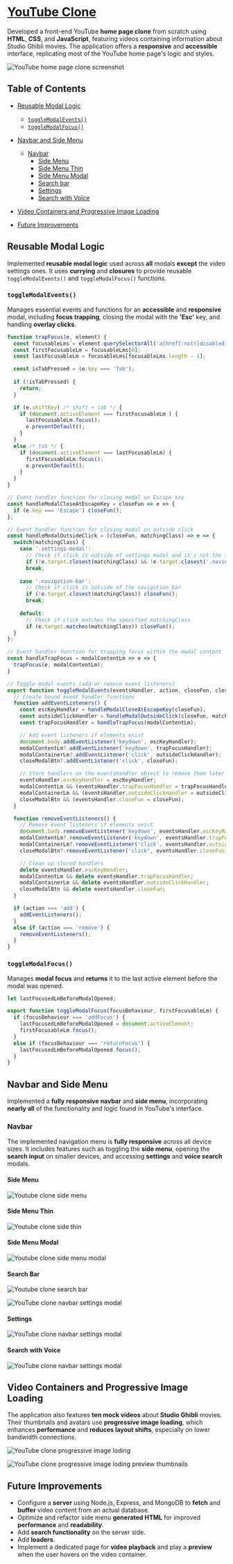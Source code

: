# [YouTube Clone](https://youtube-clone1.pages.dev/) 

Developed a front-end YouTube **home page clone** from scratch using **HTML**, **CSS**, and **JavaScript**, featuring videos containing information about Studio Ghibli movies. The application offers a **responsive** and **accessible** interface, replicating most of the YouTube home page's logic and styles.

![YouTube home page clone screenshot](https://i.imgur.com/u9JDkMy.jpeg)

## Table of Contents

* [Reusable Modal Logic](#reusable-modal-logic)
  * [`toggleModalEvents()`](#togglemodalevents)
  * [`toggleModalFocus()`](#togglemodalfocus)

* [Navbar and Side Menu](#navbar-and-side-menu)
  * [Navbar](#navbar)
    * [Side Menu](#side-menu)
    * [Side Menu Thin](#side-menu-thin)
    * [Side Menu Modal](#side-menu-modal)
    * [Search bar](#search-bar)
    * [Settings](#settings)
    * [Search with Voice](#search-with-voice)

* [Video Containers and Progressive Image Loading](#video-containers-and-progressive-image-loading)

* [Future Improvements](#future-improvements)


## Reusable Modal Logic

Implemented **reusable modal logic** used across **all** modals **except** the video settings ones. It uses **currying** and **closures** to provide reusable `toggleModalEvents()` and `toggleModalFocus()` functions.

### `toggleModalEvents()`

Manages essential events and functions for an **accessible** and **responsive** modal, including **focus trapping**, closing the modal with the **'Esc'** key, and handling **overlay clicks**.

```js
function trapFocus(e, element) {
  const focusableLms = element.querySelectorAll('a[href]:not([disabled]), button:not([disabled]), textarea:not([disabled]), input[type="text"]:not([disabled]), input[type="radio"]:not([disabled]), input[type="checkbox"]:not([disabled]), select:not([disabled])');
  const firstFocusableLm = focusableLms[0]; 
  const lastFocusableLm = focusableLms[focusableLms.length - 1];

  const isTabPressed = (e.key === 'Tab');
  
  if (!isTabPressed) { 
    return; 
  }

  if (e.shiftKey) /* shift + tab */ {
    if (document.activeElement === firstFocusableLm ) {
      lastFocusableLm.focus();
      e.preventDefault();
    }
  } 
  else /* tab */ {
    if (document.activeElement === lastFocusableLm) {
      firstFocusableLm.focus();
      e.preventDefault();
    }
  }
}

// Event handler function for closing modal on Escape key
const handleModalCloseAtEscapeKey = closeFun => e => {
  if (e.key === 'Escape') closeFun();
};

// Event handler function for closing modal on outside click
const handleModalOutsideClick = (closeFun, matchingClass) => e => {
  switch(matchingClass) {
    case '.settings-modal':
      // Check if click is outside of settings modal and it's not the toggle button
      if (!e.target.closest(matchingClass) && !e.target.closest('.navigation-bar-right__settings-btn')) closeFun();
      break;
    
    case '.navigation-bar':
      // Check if click is outside of the navigation bar
      if (!e.target.closest(matchingClass)) closeFun();
      break;
    
    default: 
      // Check if click matches the specified matchingClass
      if (e.target.matches(matchingClass)) closeFun(); 
  }
};

// Event handler function for trapping focus within the modal content
const handleTrapFocus = modalContentLm => e => {
  trapFocus(e, modalContentLm);
}

// Toggle modal events (add or remove event listeners)
export function toggleModalEvents(eventsHandler, action, closeFun, closeModalBtn, modalContentLm, modalContainerLm, matchingClass) {
  // Create bound event handler functions
  function addEventListeners() {
    const escKeyHandler = handleModalCloseAtEscapeKey(closeFun);
    const outsideClickHandler = handleModalOutsideClick(closeFun, matchingClass);
    const trapFocusHandler = handleTrapFocus(modalContentLm);

    // Add event listeners if elements exist
    document.body.addEventListener('keydown', escKeyHandler);
    modalContentLm?.addEventListener('keydown', trapFocusHandler);
    modalContainerLm?.addEventListener('click', outsideClickHandler);
    closeModalBtn?.addEventListener('click', closeFun);

    // Store handlers on the eventsHandler object to remove them later
    eventsHandler.escKeyHandler = escKeyHandler;
    modalContentLm && (eventsHandler.trapFocusHandler = trapFocusHandler);
    modalContainerLm && (eventsHandler.outsideClickHandler = outsideClickHandler);
    closeModalBtn && (eventsHandler.closeFun = closeFun);
  }

  function removeEventListeners() {
    // Remove event listeners if elements exist
    document.body.removeEventListener('keydown', eventsHandler.escKeyHandler);
    modalContentLm?.removeEventListener('keydown', eventsHandler.trapFocusHandler);
    modalContainerLm?.removeEventListener('click', eventsHandler.outsideClickHandler);
    closeModalBtn?.removeEventListener('click', eventsHandler.closeFun);

    // Clean up stored handlers
    delete eventsHandler.escKeyHandler;
    modalContentLm && delete eventsHandler.trapFocusHandler;
    modalContainerLm && delete eventsHandler.outsideClickHandler;
    closeModalBtn && delete eventsHandler.closeFun;
  }

  if (action === 'add') {
    addEventListeners();
  } 
  else if (action === 'remove') {
    removeEventListeners();
  }
}
```

### `toggleModalFocus()`

Manages **modal focus** and **returns** it to the last active element before the modal was opened.

```js
let lastFocusedLmBeforeModalOpened;

export function toggleModalFocus(focusBehaviour, firstFocusableLm) {
  if (focusBehaviour === 'addFocus') {
    lastFocusedLmBeforeModalOpened = document.activeElement;
    firstFocusableLm.focus();
  } 
  else if (focusBehaviour === 'returnFocus') {
    lastFocusedLmBeforeModalOpened.focus();
  }
}
```


## Navbar and Side Menu

Implemented a **fully responsive navbar** and **side menu**, incorporating **nearly all** of the functionality and logic found in YouTube's interface.

### Navbar

The implemented navigation menu is **fully responsive** across all device sizes. It includes features such as toggling the **side menu**, opening the **search input** on smaller devices, and accessing **settings** and **voice search** modals.

#### Side Menu
![Youtube clone side menu](https://i.imgur.com/u9JDkMy.jpeg)

#### Side Menu Thin
![Youtube clone side thin](https://i.imgur.com/6ZoXMnA.jpeg)

#### Side Menu Modal
![Youtube clone side menu modal](https://i.imgur.com/EZw2cVU.jpeg)

#### Search Bar

![Youtube clone search bar](https://i.imgur.com/u9JDkMy.jpeg)

![YouTube clone navbar settings modal](https://i.imgur.com/wIQYnnv.jpeg)

#### Settings

![YouTube clone navbar settings modal](https://i.imgur.com/ZBfZtkf.jpeg)

#### Search with Voice

![YouTube clone navbar settings modal](https://i.imgur.com/cD478yj.jpeg)

## Video Containers and Progressive Image Loading

The application also features **ten mock videos** about **Studio Ghibli** movies. Their thumbnails and avatars use **progressive image loading**, which enhances **performance** and **reduces layout shifts**, especially on lower bandwidth connections.

![YouTube clone progressive image loding](https://i.imgur.com/3ozakrg.jpeg)

![YouTube clone progressive image loding preview thumbnails](https://i.imgur.com/d7iPT2s.jpeg)


## Future Improvements

- Configure a **server** using Node.js, Express, and MongoDB to **fetch** and **buffer** video content from an actual database.
- Optimize and refactor side menu **generated HTML** for improved **performance** and **readability**.
- Add **search functionality** on the server side.
- Add **loaders**.
- Implement a dedicated page for **video playback** and play a **preview** when the user hovers on the video container.
